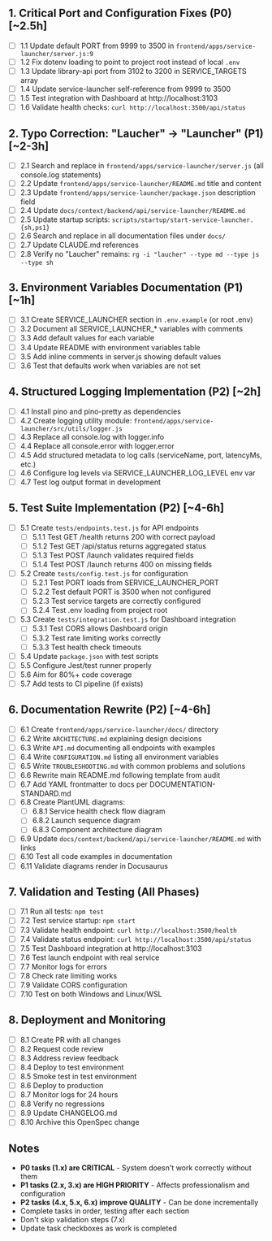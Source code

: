 ## 1. Critical Port and Configuration Fixes (P0) [~2.5h]
- [ ] 1.1 Update default PORT from 9999 to 3500 in `frontend/apps/service-launcher/server.js:9`
- [ ] 1.2 Fix dotenv loading to point to project root instead of local `.env`
- [ ] 1.3 Update library-api port from 3102 to 3200 in SERVICE_TARGETS array
- [ ] 1.4 Update service-launcher self-reference from 9999 to 3500
- [ ] 1.5 Test integration with Dashboard at http://localhost:3103
- [ ] 1.6 Validate health checks: `curl http://localhost:3500/api/status`

## 2. Typo Correction: "Laucher" → "Launcher" (P1) [~2-3h]
- [ ] 2.1 Search and replace in `frontend/apps/service-launcher/server.js` (all console.log statements)
- [ ] 2.2 Update `frontend/apps/service-launcher/README.md` title and content
- [ ] 2.3 Update `frontend/apps/service-launcher/package.json` description field
- [ ] 2.4 Update `docs/context/backend/api/service-launcher/README.md`
- [ ] 2.5 Update startup scripts: `scripts/startup/start-service-launcher.{sh,ps1}`
- [ ] 2.6 Search and replace in all documentation files under `docs/`
- [ ] 2.7 Update CLAUDE.md references
- [ ] 2.8 Verify no "Laucher" remains: `rg -i "laucher" --type md --type js --type sh`

## 3. Environment Variables Documentation (P1) [~1h]
- [ ] 3.1 Create SERVICE_LAUNCHER section in `.env.example` (or root .env)
- [ ] 3.2 Document all SERVICE_LAUNCHER_* variables with comments
- [ ] 3.3 Add default values for each variable
- [ ] 3.4 Update README with environment variables table
- [ ] 3.5 Add inline comments in server.js showing default values
- [ ] 3.6 Test that defaults work when variables are not set

## 4. Structured Logging Implementation (P2) [~2h]
- [ ] 4.1 Install pino and pino-pretty as dependencies
- [ ] 4.2 Create logging utility module: `frontend/apps/service-launcher/src/utils/logger.js`
- [ ] 4.3 Replace all console.log with logger.info
- [ ] 4.4 Replace all console.error with logger.error
- [ ] 4.5 Add structured metadata to log calls (serviceName, port, latencyMs, etc.)
- [ ] 4.6 Configure log levels via SERVICE_LAUNCHER_LOG_LEVEL env var
- [ ] 4.7 Test log output format in development

## 5. Test Suite Implementation (P2) [~4-6h]
- [ ] 5.1 Create `tests/endpoints.test.js` for API endpoints
  - [ ] 5.1.1 Test GET /health returns 200 with correct payload
  - [ ] 5.1.2 Test GET /api/status returns aggregated status
  - [ ] 5.1.3 Test POST /launch validates required fields
  - [ ] 5.1.4 Test POST /launch returns 400 on missing fields
- [ ] 5.2 Create `tests/config.test.js` for configuration
  - [ ] 5.2.1 Test PORT loads from SERVICE_LAUNCHER_PORT
  - [ ] 5.2.2 Test default PORT is 3500 when not configured
  - [ ] 5.2.3 Test service targets are correctly configured
  - [ ] 5.2.4 Test .env loading from project root
- [ ] 5.3 Create `tests/integration.test.js` for Dashboard integration
  - [ ] 5.3.1 Test CORS allows Dashboard origin
  - [ ] 5.3.2 Test rate limiting works correctly
  - [ ] 5.3.3 Test health check timeouts
- [ ] 5.4 Update `package.json` with test scripts
- [ ] 5.5 Configure Jest/test runner properly
- [ ] 5.6 Aim for 80%+ code coverage
- [ ] 5.7 Add tests to CI pipeline (if exists)

## 6. Documentation Rewrite (P2) [~4-6h]
- [ ] 6.1 Create `frontend/apps/service-launcher/docs/` directory
- [ ] 6.2 Write `ARCHITECTURE.md` explaining design decisions
- [ ] 6.3 Write `API.md` documenting all endpoints with examples
- [ ] 6.4 Write `CONFIGURATION.md` listing all environment variables
- [ ] 6.5 Write `TROUBLESHOOTING.md` with common problems and solutions
- [ ] 6.6 Rewrite main README.md following template from audit
- [ ] 6.7 Add YAML frontmatter to docs per DOCUMENTATION-STANDARD.md
- [ ] 6.8 Create PlantUML diagrams:
  - [ ] 6.8.1 Service health check flow diagram
  - [ ] 6.8.2 Launch sequence diagram
  - [ ] 6.8.3 Component architecture diagram
- [ ] 6.9 Update `docs/context/backend/api/service-launcher/README.md` with links
- [ ] 6.10 Test all code examples in documentation
- [ ] 6.11 Validate diagrams render in Docusaurus

## 7. Validation and Testing (All Phases)
- [ ] 7.1 Run all tests: `npm test`
- [ ] 7.2 Test service startup: `npm start`
- [ ] 7.3 Validate health endpoint: `curl http://localhost:3500/health`
- [ ] 7.4 Validate status endpoint: `curl http://localhost:3500/api/status`
- [ ] 7.5 Test Dashboard integration at http://localhost:3103
- [ ] 7.6 Test launch endpoint with real service
- [ ] 7.7 Monitor logs for errors
- [ ] 7.8 Check rate limiting works
- [ ] 7.9 Validate CORS configuration
- [ ] 7.10 Test on both Windows and Linux/WSL

## 8. Deployment and Monitoring
- [ ] 8.1 Create PR with all changes
- [ ] 8.2 Request code review
- [ ] 8.3 Address review feedback
- [ ] 8.4 Deploy to test environment
- [ ] 8.5 Smoke test in test environment
- [ ] 8.6 Deploy to production
- [ ] 8.7 Monitor logs for 24 hours
- [ ] 8.8 Verify no regressions
- [ ] 8.9 Update CHANGELOG.md
- [ ] 8.10 Archive this OpenSpec change

## Notes
- **P0 tasks (1.x) are CRITICAL** - System doesn't work correctly without them
- **P1 tasks (2.x, 3.x) are HIGH PRIORITY** - Affects professionalism and configuration
- **P2 tasks (4.x, 5.x, 6.x) improve QUALITY** - Can be done incrementally
- Complete tasks in order, testing after each section
- Don't skip validation steps (7.x)
- Update task checkboxes as work is completed













